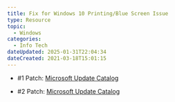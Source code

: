 ```yaml
---
title: Fix for Windows 10 Printing/Blue Screen Issue
type: Resource
topic:
  - Windows
categories:
  - Info Tech
dateUpdated: 2025-01-31T22:04:34
dateCreated: 2021-03-18T15:01:15
---
```

- #1 Patch: [Microsoft Update Catalog](https://www.catalog.update.microsoft.com/Search.aspx?q=KB4598481)

- #2 Patch: [Microsoft Update Catalog](https://www.catalog.update.microsoft.com/Search.aspx?q=KB5001567)

